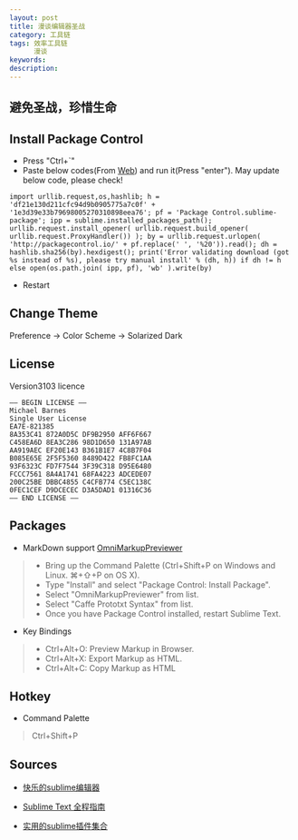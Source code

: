 ```yaml
---
layout: post
title: 漫谈编辑器圣战
category: 工具链
tags: 效率工具链
      漫谈
keywords:
description:
---
```


## 避免圣战，珍惜生命

## Install Package Control
* Press "Ctrl+`"
* Paste below codes(From [Web](https://packagecontrol.io/installation)) and run it(Press "enter"). May update below code, please check!
```
import urllib.request,os,hashlib; h = 'df21e130d211cfc94d9b0905775a7c0f' + '1e3d39e33b79698005270310898eea76'; pf = 'Package Control.sublime-package'; ipp = sublime.installed_packages_path(); urllib.request.install_opener( urllib.request.build_opener( urllib.request.ProxyHandler()) ); by = urllib.request.urlopen( 'http://packagecontrol.io/' + pf.replace(' ', '%20')).read(); dh = hashlib.sha256(by).hexdigest(); print('Error validating download (got %s instead of %s), please try manual install' % (dh, h)) if dh != h else open(os.path.join( ipp, pf), 'wb' ).write(by) 
```

* Restart

## Change Theme
Preference -> Color Scheme -> Solarized Dark

## License
Version3103 licence
```
—– BEGIN LICENSE —–
Michael Barnes
Single User License
EA7E-821385
8A353C41 872A0D5C DF9B2950 AFF6F667
C458EA6D 8EA3C286 98D1D650 131A97AB
AA919AEC EF20E143 B361B1E7 4C8B7F04
B085E65E 2F5F5360 8489D422 FB8FC1AA
93F6323C FD7F7544 3F39C318 D95E6480
FCCC7561 8A4A1741 68FA4223 ADCEDE07
200C25BE DBBC4855 C4CFB774 C5EC138C
0FEC1CEF D9DCECEC D3A5DAD1 01316C36
—— END LICENSE ——
```
## Packages
* MarkDown support [OmniMarkupPreviewer](http://theo.im/OmniMarkupPreviewer/)
> * Bring up the Command Palette (Ctrl+Shift+P on Windows and Linux. ⌘+⇧+P on OS X).
> * Type "Install" and select "Package Control: Install Package".
> * Select "OmniMarkupPreviewer" from list.
> * Select "Caffe Prototxt Syntax" from list.
> * Once you have Package Control installed, restart Sublime Text.

* Key Bindings
> * Ctrl+Alt+O: Preview Markup in Browser.
> * Ctrl+Alt+X: Export Markup as HTML.
> * Ctrl+Alt+C: Copy Markup as HTML

## Hotkey
* Command Palette
> Ctrl+Shift+P

## Sources
* [快乐的sublime编辑器](http://www.imooc.com/learn/333)

* [Sublime Text 全程指南](http://zh.lucida.me/blog/sublime-text-complete-guide) 

* [实用的sublime插件集合](http://www.xuanfengge.com/practical-collection-of-sublime-plug-in.html)



